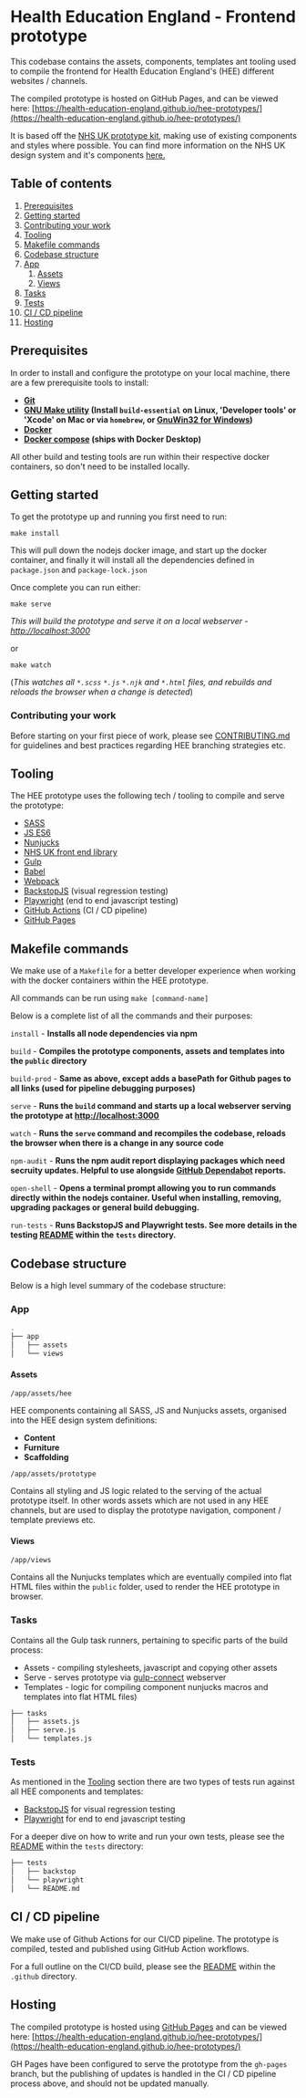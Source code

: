 # Health Education England - Frontend prototype

This codebase contains the assets, components, templates ant tooling used to compile the frontend for Health Education
England's (HEE) different websites / channels.

The compiled prototype is hosted on GitHub Pages, and can be viewed here:
[https://health-education-england.github.io/hee-prototypes/](https://health-education-england.github.io/hee-prototypes/)

It is based off the [NHS UK prototype kit](https://github.com/nhsuk/nhsuk-frontend), making use of existing components
and styles where possible. You can find more information on the NHS UK design system and it's components [here.](https://service-manual.nhs.uk/design-system)

## Table of contents
1. [Prerequisites](#prerequisites)
2. [Getting started](#getting-started)
1. [Contributing your work](#contributing)
3. [Tooling](#tooling)
4. [Makefile commands](#makefile)
5. [Codebase structure](#codebase)
1. [App](#codebase-app)
   1. [Assets](#codebase-app-assets)
   2. [Views](#codebase-app-views)
2. [Tasks](#codebase-tasks)
3. [Tests](#codebase-tests)
6. [CI / CD pipeline](#ci-cd)
7. [Hosting](#hosting)

## Prerequisites
<a name="prerequisites"></a>

In order to install and configure the prototype on your local machine, there are a few prerequisite tools to install:

- **[Git](https://git-scm.com/)**
- **[GNU Make utility](https://www.gnu.org/software/make/) (Install `build-essential` on Linux, 'Developer tools' or
  'Xcode' on Mac or via `homebrew`, or [GnuWin32 for Windows](https://gnuwin32.sourceforge.net/packages/make.htm))**
- **[Docker](https://www.docker.com/products/docker-desktop/)**
- **[Docker compose](https://docs.docker.com/compose/) (ships with Docker Desktop)**

All other build and testing tools are run within their respective docker containers, so don't need to be installed locally.

## Getting started
<a name="getting-started"></a>

To get the prototype up and running you first need to run:

`make install`

This will pull down the nodejs docker image, and start up the docker container, and finally it will install all the
dependencies defined in `package.json` and `package-lock.json`

Once complete you can run either:

`make serve`

_This will build the prototype and serve it on a local webserver - [http://localhost:3000](http://localhost:3000/)_

or

`make watch`

(_This watches all `*.scss` `*.js` `*.njk` and `*.html` files, and rebuilds and reloads the browser when a change is detected_)

### Contributing your work
<a name="contributing"></a>

Before starting on your first piece of work, please see [CONTRIBUTING.md](https://github.com/Health-Education-England/hee-prototypes/blob/master/CONTRIBUTING.md)
for guidelines and best practices regarding HEE branching strategies etc.

## Tooling
<a name="tooling"></a>

The HEE prototype uses the following tech / tooling to compile and serve the prototype:

- [SASS](https://www.npmjs.com/package/sass)
- [JS ES6](https://www.w3schools.com/js/js_es6.asp)
- [Nunjucks](https://mozilla.github.io/nunjucks/)
- [NHS UK front end library](https://github.com/nhsuk/nhsuk-frontend)
- [Gulp](https://github.com/gulpjs/gulp)
- [Babel](https://babeljs.io/)
- [Webpack](https://webpack.js.org/)
- [BackstopJS](https://garris.github.io/BackstopJS/) (visual regression testing)
- [Playwright](https://playwright.dev/) (end to end javascript testing)
- [GitHub Actions](https://github.com/features/actions) (CI / CD pipeline)
- [GitHub Pages](https://pages.github.com/)

## Makefile commands
<a name="makefile"></a>

We make use of a `Makefile` for a better developer experience when working with the docker containers within the HEE
prototype.

All commands can be run using `make [command-name]`

Below is a complete list of all the commands and their purposes:

`install` - **Installs all node dependencies via npm**

`build` - **Compiles the prototype components, assets and templates into the `public` directory**

`build-prod` - **Same as above, except adds a basePath for Github pages to all links (used for pipeline debugging purposes)**

`serve` - **Runs the `build` command and starts up a local webserver serving the prototype at [http://localhost:3000](http://localhost:3000)**

`watch` - **Runs the `serve` command and recompiles the codebase, reloads the browser when there is a change in any source code**

`npm-audit` - **Runs the npm audit report displaying packages which need secruity updates. Helpful to use alongside
[GitHub Dependabot](https://github.blog/2020-06-01-keep-all-your-packages-up-to-date-with-dependabot/) reports.**

`open-shell` - **Opens a terminal prompt allowing you to run commands directly within the nodejs container. Useful when installing, removing, upgrading packages or general build debugging.**

`run-tests` - **Runs BackstopJS and Playwright tests. See more details in the testing [README](https://github.com/Health-Education-England/hee-prototypes/blob/master/tests/README.md) within the `tests` directory.**

## Codebase structure
<a name="codebase"></a>

Below is a high level summary of the codebase structure:

### App
<a name="codebase-app"></a>

```bash
.
├── app
│   ├── assets
│   └── views
```

#### Assets
<a name="codebase-app-assets"></a>

`/app/assets/hee`

HEE components containing all SASS, JS and Nunjucks assets, organised into the HEE design system definitions:

- **Content**
- **Furniture**
- **Scaffolding**

`/app/assets/prototype`

Contains all styling and JS logic related to the serving of the actual prototype itself. In other words assets which
are not used in any HEE channels, but are used to display the prototype navigation, component / template previews etc.

#### Views
<a name="codebase-app-views"></a>

`/app/views`

Contains all the Nunjucks templates which are eventually compiled into flat HTML files within the `public` folder, used
to render the HEE prototype in browser.

### Tasks
<a name="codebase-tasks"></a>

Contains all the Gulp task runners, pertaining to specific parts of the build process:

- Assets - compiling stylesheets, javascript and copying other assets
- Serve - serves prototype via [gulp-connect](https://www.npmjs.com/package/gulp-connect) webserver
- Templates - logic for compiling component nunjucks macros and templates into flat HTML files)

```bash
├── tasks
│   ├── assets.js
│   ├── serve.js
│   └── templates.js
```

### Tests
<a name="codebase-tests"></a>

As mentioned in the [Tooling](#tooling) section there are two types of tests run against all HEE components and templates:

- [BackstopJS](https://garris.github.io/BackstopJS/) for visual regression testing
- [Playwright](https://playwright.dev/) for end to end javascript testing

For a deeper dive on how to write and run your own tests, please see the [README](https://github.com/Health-Education-England/hee-prototypes/blob/master/tests/README.md) within the `tests` directory:

```bash
├── tests
│   ├── backstop
│   └── playwright
│   └── README.md
```

## CI / CD pipeline
<a name="ci-cd"></a>

We make use of Github Actions for our CI/CD pipeline. The prototype is compiled, tested and published using GitHub
Action workflows.

For a full outline on the CI/CD build, please see the [README](https://github.com/Health-Education-England/hee-prototypes/blob/master/.github/README-PIPELINE.md)
within the `.github` directory.

## Hosting
<a name="hosting"></a>

The compiled prototype is hosted using [GitHub Pages](https://pages.github.com/) and can be viewed here:
[https://health-education-england.github.io/hee-prototypes/](https://health-education-england.github.io/hee-prototypes/)

GH Pages have been configured to serve the prototype from the `gh-pages` branch, but the publishing of updates is
handled in the CI / CD pipeline process above, and should not be updated manually. 
